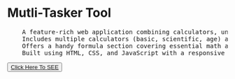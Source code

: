 <h1>Mutli-Tasker Tool</h1>
<pre>
    A feature-rich web application combining calculators, unit converters, and a dedicated formulas section for quick academic and practical reference.
    Includes multiple calculators (basic, scientific, age) and converters (length, temperature, currency, etc.).
    Offers a handy formula section covering essential math and physics equations for students and professionals.
    Built using HTML, CSS, and JavaScript with a responsive & user-friendly design.
</pre>
<button>
    <a href="https://multicalculatorweb.netlify.app/">Click Here To SEE</a>
</button>